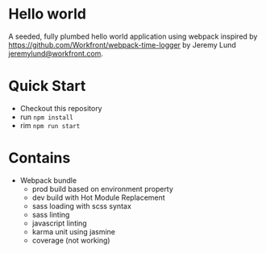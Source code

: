 # Hello world
A seeded, fully plumbed hello world application using webpack inspired by https://github.com/Workfront/webpack-time-logger by Jeremy Lund <jeremylund@workfront.com>.

# Quick Start

- Checkout this repository
- run `npm install`
- rim `npm run start`

# Contains

- Webpack bundle
    - prod build based on environment property
    - dev build with Hot Module Replacement
    - sass loading with scss syntax
    - sass linting
    - javascript linting
    - karma unit using jasmine
    - coverage (not working)
